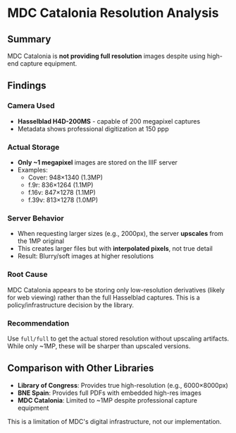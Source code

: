 # MDC Catalonia Resolution Analysis

## Summary
MDC Catalonia is **not providing full resolution** images despite using high-end capture equipment.

## Findings

### Camera Used
- **Hasselblad H4D-200MS** - capable of 200 megapixel captures
- Metadata shows professional digitization at 150 ppp

### Actual Storage
- **Only ~1 megapixel** images are stored on the IIIF server
- Examples:
  - Cover: 948×1340 (1.3MP)
  - f.9r: 836×1264 (1.1MP)  
  - f.16v: 847×1278 (1.1MP)
  - f.39v: 813×1278 (1.0MP)

### Server Behavior
- When requesting larger sizes (e.g., 2000px), the server **upscales** from the 1MP original
- This creates larger files but with **interpolated pixels**, not true detail
- Result: Blurry/soft images at higher resolutions

### Root Cause
MDC Catalonia appears to be storing only low-resolution derivatives (likely for web viewing) rather than the full Hasselblad captures. This is a policy/infrastructure decision by the library.

### Recommendation
Use `full/full` to get the actual stored resolution without upscaling artifacts. While only ~1MP, these will be sharper than upscaled versions.

## Comparison with Other Libraries
- **Library of Congress**: Provides true high-resolution (e.g., 6000×8000px)
- **BNE Spain**: Provides full PDFs with embedded high-res images
- **MDC Catalonia**: Limited to ~1MP despite professional capture equipment

This is a limitation of MDC's digital infrastructure, not our implementation.